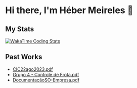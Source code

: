 # Hi there, I'm Héber Meireles 👋

## My Stats
[![WakaTime Coding Stats](https://github-readme-stats.vercel.app/api/wakatime?username=Martins05&theme=transparent)](https://github.com/HeberMartins)

## Past Works
- [CIC22ago2023.pdf](https://github.com/user-attachments/files/17578614/CIC22ago2023.pdf)
- [Grupo 4 - Controle de Frota.pdf](https://github.com/user-attachments/files/18188763/Grupo.4.-.Controle.de.Frota.pdf)
- [DocumentaçãoSO-Empresa.pdf](https://github.com/user-attachments/files/20874264/DocumentacaoSO-Empresa.pdf)
